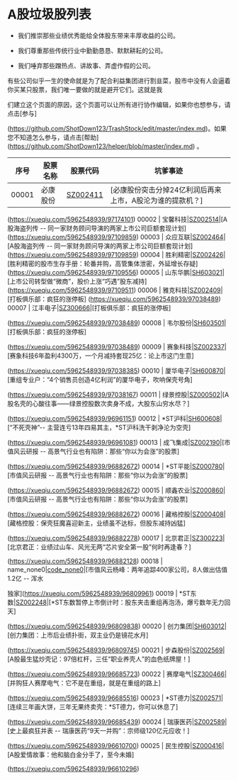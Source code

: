 
# A股垃圾股列表
- 我们推崇那些业绩优秀能给全体股东带来丰厚收益的公司。

- 我们尊重那些传统行业中勤勤恳恳、默默耕耘的公司。

- 我们唾弃那些蹭热点、讲故事、弄虚作假的公司。

有些公司似乎一生的使命就是为了配合利益集团进行割韭菜，股市中没有人会逼着你买某只股票，我们唯一要做的就是避开它们。这就是我

们建立这个页面的原因，这个页面可以让所有进行协作编辑，如果你也想参与，请点击[参与]

(https://github.com/ShotDown123/TrashStock/edit/master/index.md)。如果您不知道怎么参与，请点击[帮助]
(https://github.com/ShotDown123/helper/blob/master/index.md) 。

序号 | 股票名称 | 股票代码 | 坑爹事迹
----- | ----- | ----- | -----
00001 | 必康股份|[SZ002411](https://xueqiu.com/S/SZ002411)|[必康股份突击分掉24亿利润后再来上市，A股沦为谁的提款机？]
(https://xueqiu.com/5962548939/97174101)
00002 | 宝馨科技|[SZ002514](https://xueqiu.com/S/SZ002514)|[A股海盗列传 -- 同一家财务顾问导演的两家上市公司巨额套现计划]
(https://xueqiu.com/5962548939/97109859)
00003 | 众应互联|[SZ002464](https://xueqiu.com/S/SZ002464)|[A股海盗列传 -- 同一家财务顾问导演的两家上市公司巨额套现计划]
(https://xueqiu.com/5962548939/97109859)
00004 | 胜利精密|[SZ002426](https://xueqiu.com/S/SZ002426)|[胜利精密的股市生存手册：轮番并购，高管集体泄密，外延增长存疑]
(https://xueqiu.com/5962548939/97109556)
00005 | 山东华鹏|[SH603021](https://xueqiu.com/S/SH603021)|[上市公司转型做“微商”，股价上涨“巧遇”股东减持]
(https://xueqiu.com/5962548939/97109511)
00006 | 雅克科技|[SZ002409](https://xueqiu.com/S/SZ002409)|[打板俱乐部：疯狂的涨停板]
(https://xueqiu.com/5962548939/97038489)
00007 | 江丰电子|[SZ300666](https://xueqiu.com/S/SZ300666)|[打板俱乐部：疯狂的涨停板]

(https://xueqiu.com/5962548939/97038489)
00008 | 韦尔股份|[SH603501](https://xueqiu.com/S/SH603501)|[打板俱乐部：疯狂的涨停板]

(https://xueqiu.com/5962548939/97038489)
00009 | 赛象科技|[SZ002337](https://xueqiu.com/S/SZ002337)|[赛象科技6年盈利4300万，一个月减持套现25亿：论上市这门生意]

(https://xueqiu.com/5962548939/97038385)
00010 | 厦华电子|[SH600870](https://xueqiu.com/S/SH600870)|[重组专业户：“4个销售员创造4亿利润”的厦华电子，吹响保壳号角]

(https://xueqiu.com/5962548939/97038167)
00011 | 绿景控股|[SZ000502](https://xueqiu.com/S/SZ000502)|[A股名壳的心酸往事——绿景控股数次卖身不成，大股东山穷水尽？]

(https://xueqiu.com/5962548939/96961151)
00012 | *ST沪科|[SH600608](https://xueqiu.com/S/SH600608)|[“不死壳神”-- 主营连亏13年四易其主，*ST沪科洗干剥净沦为空壳]

(https://xueqiu.com/5962548939/96961081)
00013 | 成飞集成|[SZ002190](https://xueqiu.com/S/SZ002190)|[市值风云研报 -- 高景气行业也有陷阱：那些“你以为会涨”的股票]

(https://xueqiu.com/5962548939/96882672)
00014 | *ST平能|[SZ000780](https://xueqiu.com/S/SZ000780)|[市值风云研报 -- 高景气行业也有陷阱：那些“你以为会涨”的股票]

(https://xueqiu.com/5962548939/96882672)
00015 | 顺鑫农业|[SZ000860](https://xueqiu.com/S/SZ000860)|[市值风云研报 -- 高景气行业也有陷阱：那些“你以为会涨”的股票]

(https://xueqiu.com/5962548939/96882672)
00016 | 藏格控股|[SZ000408](https://xueqiu.com/S/SZ000408)|[藏格控股：保壳狂魔喜迎新主，业绩虽不达标，但股东减持凶猛]

(https://xueqiu.com/5962548939/96882278)
00017 | 北京君正|[SZ300223](https://xueqiu.com/S/SZ300223)|[北京君正：业绩过山车、风光无两“芯片安全第一股”何时再逢春？]

(https://xueqiu.com/5962548939/96882128)
00018 | name_none0|[code_none0](https://xueqiu.com/S/code_none0)|[市值风云杨峰：两年追踪400家公司，8人做出估值1.2亿 -- 浑水

独家](https://xueqiu.com/5962548939/96809961)
00019 | *ST东数|[SZ002248](https://xueqiu.com/S/SZ002248)|[*ST东数暂停上市倒计时：股东夹击重组再泡汤，爆亏数年无力回天]

(https://xueqiu.com/5962548939/96809838)
00020 | 创力集团|[SH603012](https://xueqiu.com/S/SH603012)|[创力集团：上市后业绩扑街，双主业仍是镜花水月]

(https://xueqiu.com/5962548939/96809745)
00021 | 步森股份|[SZ002569](https://xueqiu.com/S/SZ002569)|[A股最生猛炒壳记：97倍杠杆，三任“职业养壳人”的血色纸牌屋！]

(https://xueqiu.com/5962548939/96685723)
00022 | 赛摩电气|[SZ300466](https://xueqiu.com/S/SZ300466)|[并购狂人赛摩电气：它不是在重组，就是在重组的路上]

(https://xueqiu.com/5962548939/96685516)
00023 | *ST德力|[SZ002571](https://xueqiu.com/S/SZ002571)|[连续三年画大饼，三年无果终卖壳：*ST德力，你可以休息了]

(https://xueqiu.com/5962548939/96685439)
00024 | 瑞康医药|[SZ002589](https://xueqiu.com/S/SZ002589)|[史上最疯狂并表 -- 瑞康医药“9天一并购”：宗师级120亿元应收！]

(https://xueqiu.com/5962548939/96610700)
00025 | 民生控股|[SZ000416](https://xueqiu.com/S/SZ000416)|[A股爱情故事：他和脑白金分手了，至今未婚]

(https://xueqiu.com/5962548939/96610296)
